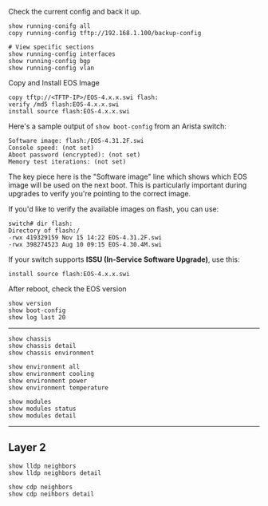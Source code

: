 Check the current config and back it up.

```
show running-conifg all
copy running-config tftp://192.168.1.100/backup-config

# View specific sections
show running-config interfaces
show running-config bgp
show running-config vlan
```

Copy and Install EOS Image
```
copy tftp://<TFTP-IP>/EOS-4.x.x.swi flash:
verify /md5 flash:EOS-4.x.x.swi
install source flash:EOS-4.x.x.swi
```

Here's a sample output of `show boot-config` from an Arista switch:
```
Software image: flash:/EOS-4.31.2F.swi 
Console speed: (not set) 
Aboot password (encrypted): (not set) 
Memory test iterations: (not set)
```
The key piece here is the "Software image" line which shows which EOS image will be used on the next boot. This is particularly important during upgrades to verify you're pointing to the correct image.

If you'd like to verify the available images on flash, you can use:
```
switch# dir flash: 
Directory of flash:/ 
-rwx 419329159 Nov 15 14:22 EOS-4.31.2F.swi 
-rwx 398274523 Aug 10 09:15 EOS-4.30.4M.swi
```

If your switch supports **ISSU (In-Service Software Upgrade)**, use this:
```
install source flash:EOS-4.x.x.swi
```

After reboot, check the EOS version
```
show version
show boot-config
show log last 20
```

-------
```
show chassis 
show chassis detail 
show chassis environment

show environment all
show environment cooling
show environment power
show environment temperature

show modules
show modules status
show modules detail
```

-------
## Layer 2
```
show lldp neighbors
show lldp neighbors detail

show cdp neighbors
show cdp neihbors detail
```

